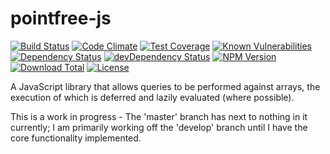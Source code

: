 # pointfree-js

[![Build Status](https://travis-ci.org/ecozoic/proxify.svg?branch=master)](https://travis-ci.org/ecozoic/proxify)
[![Code Climate](https://codeclimate.com/github/mosbymc/pointfree-js/badges/gpa.svg)](https://codeclimate.com/github/mosbymc/pointfree-js)
[![Test Coverage](https://codeclimate.com/github/mosbymc/pointfree-js/badges/coverage.svg)](https://codeclimate.com/github/mosbymc/pointfree-js/coverage)
[![Known Vulnerabilities](https://snyk.io/test/github/mosbymc/pointfree-js/badge.svg)](https://snyk.io/test/github/mosbymc/pointfree-js)
[![Dependency Status](https://david-dm.org/ecozoic/proxify.svg)](https://david-dm.org/ecozoic/proxify)
[![devDependency Status](https://david-dm.org/ecozoic/proxify/dev-status.png)](https://david-dm.org/ecozoic/proxify#info=devDependencies)
[![NPM Version](https://img.shields.io/npm/v/proxify-js.svg)](https://www.npmjs.com/package/proxify-js)
[![Download Total](https://img.shields.io/npm/dt/proxify-js.svg)](https://www.npmjs.com/package/proxify-js)
[![License](https://img.shields.io/npm/l/proxify-js.svg)](https://opensource.org/licenses/MIT)

A JavaScript library that allows queries to be performed against arrays, the execution of which is deferred and lazily evaluated (where possible).

This is a work in progress - The 'master' branch has next to nothing in it currently; I am primarily working off the 'develop' branch until I have the core functionality implemented.